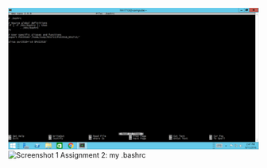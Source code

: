 ![Screenshot 1 Assignment 2: my .bashrc](screenshot1.png)
![Screenshot 1 Assignment 2: my .bashrc](pwd_pui2016_pwd.png)